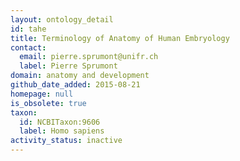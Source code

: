 ```yaml
---
layout: ontology_detail
id: tahe
title: Terminology of Anatomy of Human Embryology
contact:
  email: pierre.sprumont@unifr.ch
  label: Pierre Sprumont
domain: anatomy and development
github_date_added: 2015-08-21
homepage: null
is_obsolete: true
taxon:
  id: NCBITaxon:9606
  label: Homo sapiens
activity_status: inactive
---
```

